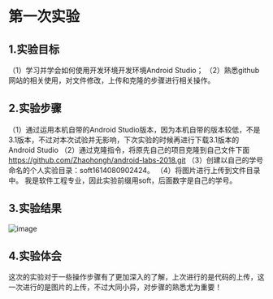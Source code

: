 # 第一次实验
## 1.实验目标
（1）学习并学会如何使用开发环境开发环境Android Studio；
（2）熟悉github网站的相关使用，对文件修改，上传和克隆的步骤进行相关操作。
## 2.实验步骤
（1）通过运用本机自带的Android Studio版本，因为本机自带的版本较低，不是3.1版本，不过对本次试验并无影响，下次实验的时候再进行下载3.1版本的Android Studio
（2）通过克隆指令，将原先自己的项目克隆到自己文件下面  https://github.com/Zhaohongh/android-labs-2018.git
（3）创建以自己的学号命名的个人实验目录：soft1614080902424。
（4）将图片进行上传到文件目录中。
 我是软件工程专业，因此实验前缀用soft，后面数字是自己的学号。
## 3.实验结果
![image](https://github.com/Zhaohongh/android-labs-2018/blob/master/soft1614080902424/Soft1614080902424Activity.png)
## 4.实验体会
这次的实验对于一些操作步骤有了更加深入的了解，上次进行的是代码的上传，这一次进行的是图片的上传，不过大同小异，对步骤的熟悉尤为重要！
